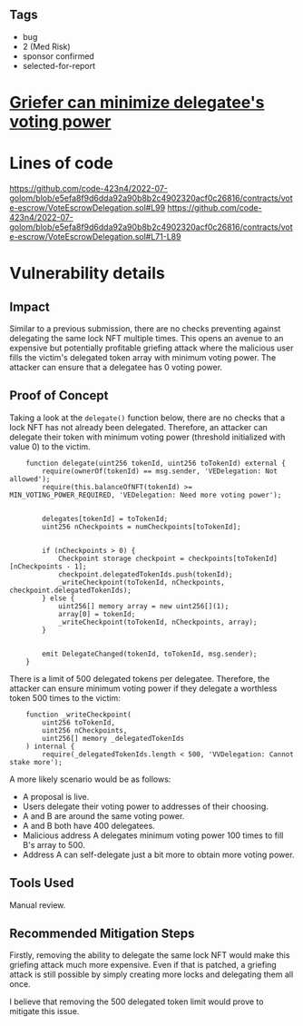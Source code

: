 ## Tags

- bug
- 2 (Med Risk)
- sponsor confirmed
- selected-for-report

# [Griefer can minimize delegatee's voting power](https://github.com/code-423n4/2022-07-golom-findings/issues/707) 

# Lines of code

https://github.com/code-423n4/2022-07-golom/blob/e5efa8f9d6dda92a90b8b2c4902320acf0c26816/contracts/vote-escrow/VoteEscrowDelegation.sol#L99
https://github.com/code-423n4/2022-07-golom/blob/e5efa8f9d6dda92a90b8b2c4902320acf0c26816/contracts/vote-escrow/VoteEscrowDelegation.sol#L71-L89


# Vulnerability details

## Impact
Similar to a previous submission, there are no checks preventing against delegating the same lock NFT multiple times. This opens an avenue to an expensive but potentially profitable griefing attack where the malicious user fills the victim's delegated token array with minimum voting power. The attacker can ensure that a delegatee has 0 voting power.

## Proof of Concept
Taking a look at the `delegate()` function below, there are no checks that a lock NFT has not already been delegated. Therefore, an attacker can delegate their token with minimum voting power (threshold initialized with value 0) to the victim. 

```
    function delegate(uint256 tokenId, uint256 toTokenId) external {
        require(ownerOf(tokenId) == msg.sender, 'VEDelegation: Not allowed');
        require(this.balanceOfNFT(tokenId) >= MIN_VOTING_POWER_REQUIRED, 'VEDelegation: Need more voting power');


        delegates[tokenId] = toTokenId;
        uint256 nCheckpoints = numCheckpoints[toTokenId];


        if (nCheckpoints > 0) {
            Checkpoint storage checkpoint = checkpoints[toTokenId][nCheckpoints - 1];
            checkpoint.delegatedTokenIds.push(tokenId);
            _writeCheckpoint(toTokenId, nCheckpoints, checkpoint.delegatedTokenIds);
        } else {
            uint256[] memory array = new uint256[](1);
            array[0] = tokenId;
            _writeCheckpoint(toTokenId, nCheckpoints, array);
        }


        emit DelegateChanged(tokenId, toTokenId, msg.sender);
    }
```

There is a limit of 500 delegated tokens per delegatee. Therefore, the attacker can ensure minimum voting power if they delegate a worthless token 500 times to the victim:

```
    function _writeCheckpoint(
        uint256 toTokenId,
        uint256 nCheckpoints,
        uint256[] memory _delegatedTokenIds
    ) internal {
        require(_delegatedTokenIds.length < 500, 'VVDelegation: Cannot stake more');
```

A more likely scenario would be as follows:
- A proposal is live.
- Users delegate their voting power to addresses of their choosing.
- A and B are around the same voting power.
- A and B both have 400 delegatees.
- Malicious address A delegates minimum voting power 100 times to fill B's array to 500.
- Address A can self-delegate just a bit more to obtain more voting power.


## Tools Used
Manual review.

## Recommended Mitigation Steps
Firstly, removing the ability to delegate the same lock NFT would make this griefing attack much more expensive. Even if that is patched, a griefing attack is still possible by simply creating more locks and delegating them all once. 

I believe that removing the 500 delegated token limit would prove to mitigate this issue.